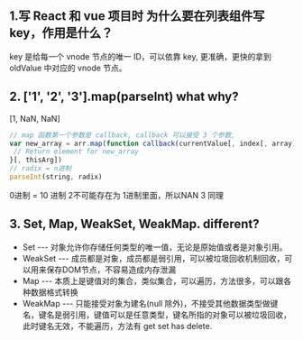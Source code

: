 ## 1.写 React 和 vue 项目时 为什么要在列表组件写 key，作用是什么？

key 是给每一个 vnode 节点的唯一 ID，可以依靠 key, 更准确，更快的拿到 oldValue 中对应的 vnode 节点。

## 2. ['1', '2', '3'].map(parseInt) what why?

[1, NaN, NaN]

```Javascript
// map 函数第一个参数是 callback, callback 可以接受 3 个参数,
var new_array = arr.map(function callback(currentValue[, index[, array]]) {
 // Return element for new_array
}[, thisArg])
// radix = n进制
parseInt(string, radix)
```
0进制 = 10 进制
2不可能存在为 1进制里面，所以NAN
3 同理 

## 3. Set, Map, WeakSet, WeakMap. different?

- Set --- 对象允许你存储任何类型的唯一值，无论是原始值或者是对象引用。
- WeakSet --- 成员都是对象，成员都是弱引用，可以被垃圾回收机制回收，可以用来保存DOM节点，不容易造成内存泄漏
- Map --- 本质上是键值对的集合，类似集合，可以遍历，方法很多，可以跟各种数据格式转换
- WeakMap --- 只能接受对象为建名(null 除外)，不接受其他数据类型做键名，键名是弱引用，键值可以是任意类型，键名所指的对象可以被垃圾回收，此时键名无效，不能遍历，方法有 get set has delete.
